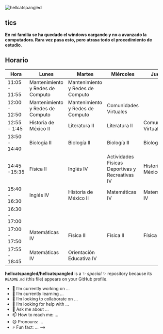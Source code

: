![hellcatspangled](https://user-images.githubusercontent.com/114273483/218565560-628bd0c8-91db-4caa-9829-6c1287d3b0de.png)

## __tics__
**En mi familia se ha quedado el windows cargando y no a avanzado la computadora. Rara vez pasa esto, pero atrasa todo el procedimiento de estudio.**
## Horario

| Hora          | Lunes                            | Martes                           | Miércoles                                       | Jueves                | Viernes               |
|---------------|----------------------------------|----------------------------------|-------------------------------------------------|-----------------------|-----------------------|
| 11:05 - 11:55 | Mantenimiento y Redes de Computo | Mantenimiento y Redes de Computo |                                                 |                       |                       |
| 12:00 - 12:50 | Mantenimiento y Redes de Computo | Mantenimiento y Redes de Computo | Comunidades Virtuales                           |                       |                       |
| 12:55 - 1:45  | Historia de México II            | Literatura II                    | Literatura II                                   | Comunidades Virtuales | Comunidades Virtuales |
| 13:50 - 14:40 | Biología II                      | Biología II                      | Biología II                                     | Biología II           | Literatura II         |
| 14:45 -15:35  | Física II                        | Inglés IV                        | Actividades Físicas Deportivas y Recreativas IV | Historia de México II | Matemáticas IV        |
| 15:40 - 16:30 | Inglés IV                        | Historia de México II            | Matemáticas IV                                  | Matemáticas IV        | Inglés IV             |
| 16:30 - 17:00 |                                  |                                  |                                                 |                       |                       |
| 17:00 - 17:50 | Matemáticas IV                   | Física II                        | Física II                                       | Física II             | Física II             |
| 17:55 - 18:45 | Matemáticas IV                   | Orientación Educativa IV         |                                                 |                       |                       |
**hellcatspangled/hellcatspangled** is a ✨ _special_ ✨ repository because its `README.md` (this file) appears on your GitHub profile.

- 🔭 I’m currently working on ...
- 🌱 I’m currently learning ...
- 👯 I’m looking to collaborate on ...
- 🤔 I’m looking for help with ...
- 💬 Ask me about ...
- 📫 How to reach me: ...
- 😄 Pronouns: ...
- ⚡ Fun fact: ...
-->

